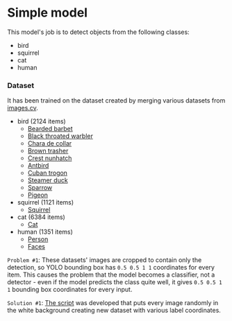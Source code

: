# Simple model

This model's job is to detect objects from the following classes:
* bird
* squirrel
* cat
* human

### Dataset

It has been trained on the dataset created by merging various datasets from [images.cv](https://images.cv/search-labeled-image-dataset).

* bird (2124 items)
    * [Bearded barbet](https://images.cv/dataset/bearded-barbet-image-classification-dataset)
    * [Black throated warbler](https://images.cv/dataset/black-throated-warbler-image-classification-dataset)
    * [Chara de collar](https://images.cv/dataset/chara-de-collar-image-classification-dataset)
    * [Brown trasher](https://images.cv/dataset/brown-thrasher-image-classification-dataset)
    * [Crest nunhatch](https://images.cv/dataset/crested-nuthatch-image-classification-dataset)
    * [Antbird](https://images.cv/dataset/antbird-image-classification-dataset)
    * [Cuban trogon](https://images.cv/dataset/cuban-trogon-image-classification-dataset)
    * [Steamer duck](https://images.cv/dataset/steamer-duck-image-classification-dataset)
    * [Sparrow](https://images.cv/dataset/sparrow-image-classification-dataset)
    * [Pigeon](https://images.cv/dataset/pigeon-image-classification-dataset)
* squirrel (1121 items)
    * [Squirrel](https://images.cv/dataset/squirrel-image-classification-dataset)
* cat (6384 items)
    * [Cat](https://images.cv/dataset/cat-image-classification-dataset)
* human (1351 items)
    * [Person](https://images.cv/dataset/person-image-classification-dataset)
    * [Faces](https://images.cv/dataset/faces-image-classification-dataset)

```Problem #1```: These datasets' images are cropped to contain only the detection, so YOLO bounding box has ```0.5 0.5 1 1``` coordinates for every item. This causes the problem that the model becomes a classifier, not a detector - even if the model predicts the class quite well, it gives ```0.5 0.5 1 1``` bounding box coordinates for every input.

```Solution #1```: [The script](prepare_dataset_with_background.py) was developed that puts every image randomly in the white background creating new dataset with various label coordinates. 